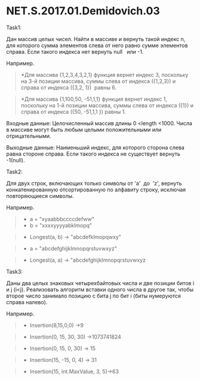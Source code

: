 # NET.S.2017.01.Demidovich.03
Task1:

Дан массив целых чисел. Найти в массиве и вернуть такой индекс n, для которого сумма элементов слева от него равно сумме элементов справа. Если такого индекса нет вернуть null   или -1.

Например.

>*Для массива {1,2,3,4,3,2,1} функция вернет индекс 3, поскольку на 3-й
позиции массива, суммы слева от индекса ({1,2,3}) и справа от индекса ({3,2, 1})
 равны 6.
 
>*Для массива {1,100,50, -51,1,1} функция вернет индекс 1, поскольку на 1-й 
позиции массива, суммы слева от индекса ({1}) и справа от индекса ({50, -51,1,1 }) 
равны 1.

Входные данные: Целочисленный массив длины 0 <length <1000. Числа в массиве могут быть любым целыми положительными или отрицательными.

Выходные данные: Наименьший индекс, для которого сторона слева равна стороне справа. Если такого индекса не существует вернуть -1(null).

Task2:

Для двух строк, включающих только символы от 'a'  до  'z', вернуть конкатенированную отсортированную по алфавиту строку, исключая повторяющиеся символы.

Например.

>* a = "xyaabbbccccdefww"
>* b = "xxxxyyyyabklmopq"

>* Longest(a, b) -> "abcdefklmopqwxy"

>* a = "abcdefghijklmnopqrstuvwxyz"

>* Longest(a, a) -> "abcdefghijklmnopqrstuvwxyz

Task3:

Даны два целых знаковых четырехбайтовых числа и две позиции битов i и j (i<j). Реализовать алгоритм вставки одного числа в другое так, чтобы второе число занимало позицию с бита j по бит i (биты нумеруются справа налево).

Например.

>* Insertion(8,15,0,0) ->9

>* Insertion(0, 15, 30, 30) ->1073741824

>* Insertion(0, 15, 0, 30) -> 15

>* Insertion(15, -15, 0, 4) -> 31

>* Insertion(15, int.MaxValue, 3, 5)->63
